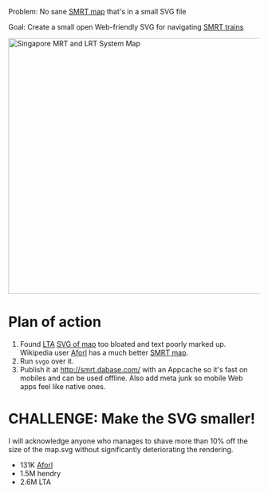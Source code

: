 Problem: No sane [SMRT map](http://www.smrt.com.sg/) that's in a small SVG file

Goal: Create a small open Web-friendly SVG for navigating [SMRT trains](http://en.wikipedia.org/wiki/SMRT_Trains)

<a title="By Aforl. (Own work.) [CC BY-SA 3.0 (http://creativecommons.org/licenses/by-sa/3.0)], via Wikimedia Commons" href="https://commons.wikimedia.org/wiki/File%3ASingapore_MRT_and_LRT_System_Map.svg"><img width="512" alt="Singapore MRT and LRT System Map" src="https://upload.wikimedia.org/wikipedia/commons/thumb/6/68/Singapore_MRT_and_LRT_System_Map.svg/512px-Singapore_MRT_and_LRT_System_Map.svg.png"/></a>

# Plan of action

1. Found [LTA](http://www.lta.gov.sg/content/ltaweb/en/public-transport/mrt-and-lrt-trains/train-system-map.html)
[SVG of map](http://www.lta.gov.sg/content/dam/ltaweb/corp/PublicTransport/files/Train%20System%20Map%20Jun%202015.svg) too bloated and text poorly marked up. Wikipedia user [Aforl](https://commons.wikimedia.org/wiki/User:Aforl) has a much better [SMRT map](https://commons.wikimedia.org/wiki/File:Singapore_MRT_and_LRT_System_Map.svg).
2. Run `svgo` over it.
3. Publish it at <http://smrt.dabase.com/> with an Appcache so it's fast on mobiles and can be used offline. Also add meta junk so mobile Web apps feel like native ones.

# CHALLENGE: Make the SVG smaller!

I will acknowledge anyone who manages to shave more than 10% off the size of
the map.svg without significantly deteriorating the rendering.

* 131K [Aforl](https://commons.wikimedia.org/wiki/User:Aforl)
* 1.5M hendry
* 2.6M LTA
